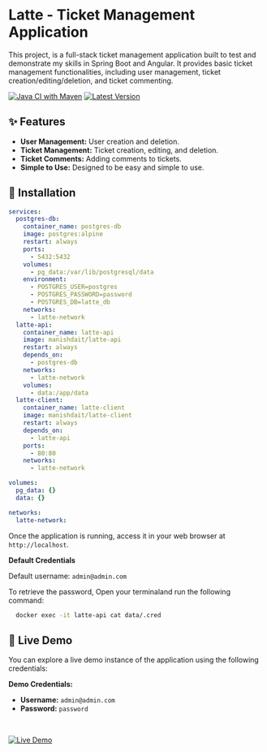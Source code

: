 # Latte - Ticket Management Application

This project, is a full-stack ticket management application built to test and demonstrate my skills in Spring Boot and Angular. It provides basic ticket management functionalities, including user management, ticket creation/editing/deletion, and ticket commenting.

[![Java CI with Maven](https://github.com/manishdait/latte/actions/workflows/maven.yml/badge.svg)](https://github.com/manishdait/latte/actions/workflows/maven.yml)
[![Latest Version](https://img.shields.io/github/v/tag/manishdait/latte?label=Version)](README.md)

## ✨ Features
* **User Management:** User creation and deletion.
* **Ticket Management:** Ticket creation, editing, and deletion.
* **Ticket Comments:** Adding comments to tickets.
* **Simple to Use:** Designed to be easy and simple to use.

## 🐳 Installation

```yml
services:
  postgres-db:
    container_name: postgres-db
    image: postgres:alpine
    restart: always
    ports:
      - 5432:5432
    volumes:
      - pg_data:/var/lib/postgresql/data
    environment:
      - POSTGRES_USER=postgres
      - POSTGRES_PASSWORD=password
      - POSTGRES_DB=latte_db
    networks:
      - latte-network
  latte-api:
    container_name: latte-api
    image: manishdait/latte-api
    restart: always
    depends_on:
      - postgres-db
    networks:
      - latte-network
    volumes:
      - data:/app/data
  latte-client:
    container_name: latte-client
    image: manishdait/latte-client
    restart: always
    depends_on:
      - latte-api
    ports:
      - 80:80
    networks:
      - latte-network

volumes:
  pg_data: {}
  data: {}

networks:
  latte-network:
```
Once the application is running, access it in your web browser at `http://localhost`.

**Default Credentials**

Default username: `admin@admin.com`

To retrieve the password, Open your terminaland run the following command:

```bash
  docker exec -it latte-api cat data/.cred
```

## 🚀 Live Demo

You can explore a live demo instance of the application using the following credentials:

**Demo Credentials:**

* **Username:** `admin@admin.com`
* **Password:** `password`

<br>

[![Live Demo](https://img.shields.io/badge/Live%20Demo-Visit%20Now-green?style=for-the-badge)](https://latte-gamma.vercel.app)
